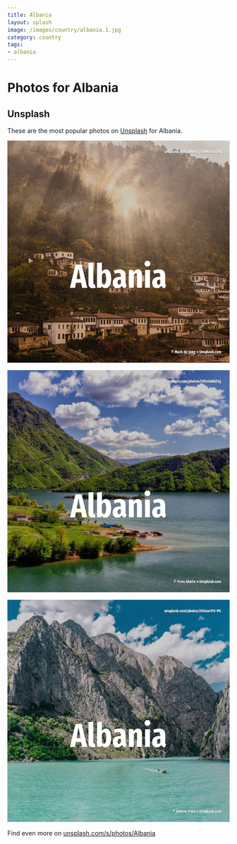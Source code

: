 ```yaml
---
title: Albania
layout: splash
image: /images/country/albania.1.jpg
category: country
tags:
- albania
---
```

# Photos for Albania

## Unsplash

These are the most popular photos on [Unsplash](https://unsplash.com) for Albania.

![Albania](/images/country/albania.1.jpg)

![Albania](/images/country/albania.2.jpg)

![Albania](/images/country/albania.3.jpg)

Find even more on [unsplash.com/s/photos/Albania](https://unsplash.com/s/photos/Albania)